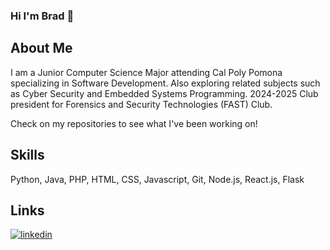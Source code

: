 ### Hi I'm Brad 👋

## About Me
I am a Junior Computer Science Major attending Cal Poly Pomona specializing in Software Development. 
Also exploring related subjects such as Cyber Security and Embedded Systems Programming. 
2024-2025 Club president for Forensics and Security Technologies (FAST) Club.

Check on my repositories to see what I've been working on!

## Skills
Python, Java, PHP, HTML, CSS, Javascript, Git, Node.js, React.js, Flask

## Links
[![linkedin](https://img.shields.io/badge/linkedin-0A66C2?style=for-the-badge&logo=linkedin&logoColor=white)](https://www.linkedin.com/in/bradjkim)
